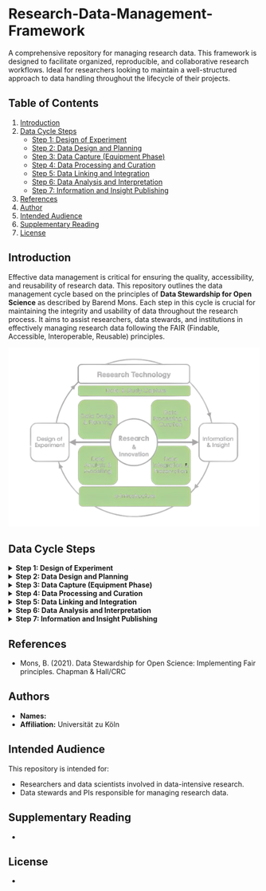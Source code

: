 # Research-Data-Management-Framework
A comprehensive repository for managing research data. This framework is designed to facilitate organized, reproducible, and collaborative research workflows. Ideal for researchers looking to maintain a well-structured approach to data handling throughout the lifecycle of their projects.


## Table of Contents

1. [Introduction](#introduction)
2. [Data Cycle Steps](#data-cycle-steps)
   - [Step 1: Design of Experiment](#step-1-design-of-experiment)
   - [Step 2: Data Design and Planning](#step-2-data-design-and-planning)
   - [Step 3: Data Capture (Equipment Phase)](#step-3-data-capture-equipment-phase)
   - [Step 4: Data Processing and Curation](#step-4-data-processing-and-curation)
   - [Step 5: Data Linking and Integration](#step-5-data-linking-and-integration)
   - [Step 6: Data Analysis and Interpretation](#step-6-data-analysis-and-interpretation)
   - [Step 7: Information and Insight Publishing](#step-7-information-and-insight-publishing)
3. [References](#references)
4. [Author](#author)
5. [Intended Audience](#intended-audience)
6. [Supplementary Reading](#supplementary-reading)
7. [License](#license)

## Introduction

Effective data management is critical for ensuring the quality, accessibility, and reusability of research data. This repository outlines the data management cycle based on the principles of **Data Stewardship for Open Science** as described by Barend Mons. Each step in this cycle is crucial for maintaining the integrity and usability of data throughout the research process. It aims to assist researchers, data stewards, and institutions in effectively managing research data following the FAIR (Findable, Accessible, Interoperable, Reusable) principles.


<img src="data-lifecycle-preview.png" alt="Data Life Cycle" width="700"/>


## Data Cycle Steps

<details>
<summary><strong>Step 1: Design of Experiment</strong></summary>

The first step in the data management cycle is the **Design of Experiment**. During this phase, researchers outline the scientific questions and hypotheses that will guide their study. This stage involves determining the type of data required, the experimental conditions, and the overall methodological framework. Proper planning at this stage ensures that the data collected will be relevant and sufficient for the research objectives.

</details>

<details>
<summary><strong>Step 2: Data Design and Planning</strong></summary>

The **Data Design and Planning** phase involves setting up the infrastructure and protocols for data collection. This includes deciding on data formats, metadata standards, and storage solutions. It's essential to consider the FAIR principles at this stage to ensure that data will be easily findable, accessible, interoperable, and reusable in the future.

</details>

<details>
<summary><strong>Step 3: Data Capture (Equipment Phase)</strong></summary>

In the **Data Capture** phase, data is collected using various instruments and equipment. This step requires strict adherence to data collection protocols to ensure data quality and consistency. Researchers must also document the data collection process thoroughly, including any calibration or standardization procedures applied to the equipment.

</details>

<details>
<summary><strong>Step 4: Data Processing and Curation</strong></summary>

The **Data Processing and Curation** stage involves transforming raw data into a usable format. This includes data cleaning, normalization, and validation. Data curation also involves the organization and documentation of data to facilitate its long-term preservation and accessibility.

</details>

<details>
<summary><strong>Step 5: Data Linking and Integration</strong></summary>

During the **Data Linking and Integration** phase, different data sources are connected to provide a comprehensive view of the research findings. This step might involve integrating data from multiple experiments, linking datasets with external resources, or creating relational databases.

</details>

<details>
<summary><strong>Step 6: Data Analysis and Interpretation</strong></summary>

In the **Data Analysis and Interpretation** phase, the processed data is analyzed to extract meaningful insights. Researchers apply statistical methods, computational models, and visualization techniques to interpret the data and answer the original research questions.

</details>

<details>
<summary><strong>Step 7: Information and Insight Publishing</strong></summary>

The final step is **Information and Insight Publishing**. This phase involves sharing the results and data with the broader scientific community. Data and insights should be published in a way that ensures reproducibility and transparency, adhering to the FAIR principles.

</details>

## References

- Mons, B. (2021). Data Stewardship for Open Science: Implementing Fair principles. Chapman & Hall/CRC

## Authors

- **Names:**
- **Affiliation:** Universität zu Köln

## Intended Audience

This repository is intended for:

- Researchers and data scientists involved in data-intensive research.
- Data stewards and PIs responsible for managing research data.

## Supplementary Reading

- 

## License

- 

